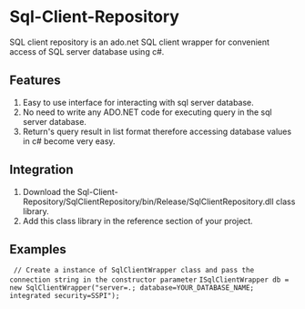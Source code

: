 # Sql-Client-Repository
SQL client repository is an ado.net SQL client wrapper for convenient access of SQL server database using c#.

## Features
1. Easy to use interface for interacting with sql server database.
2. No need to write any ADO.NET code for executing query in the sql server database.
3. Return's query result in list format therefore accessing database values in c# become very easy.

## Integration
1. Download the Sql-Client-Repository/SqlClientRepository/bin/Release/SqlClientRepository.dll class library.
2. Add this class library in the reference section of your project.

## Examples
``` // Create a instance of SqlClientWrapper class and pass the connection string in the constructor parameter```
``` ISqlClientWrapper db = new SqlClientWrapper("server=.; database=YOUR_DATABASE_NAME; integrated security=SSPI"); ```
